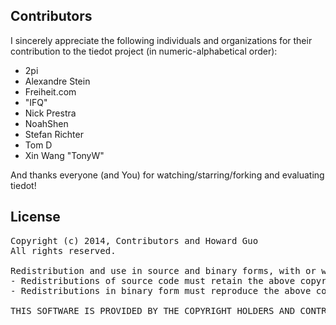## Contributors

I sincerely appreciate the following individuals and organizations for their contribution to the tiedot project (in numeric-alphabetical order):

- 2pi
- Alexandre Stein
- Freiheit.com
- "IFQ"
- Nick Prestra
- NoahShen
- Stefan Richter
- Tom D
- Xin Wang "TonyW"

And thanks everyone (and You) for watching/starring/forking and evaluating tiedot!

## License

<pre>
Copyright (c) 2014, Contributors and Howard Guo
All rights reserved.

Redistribution and use in source and binary forms, with or without modification, are permitted provided that the following conditions are met:
- Redistributions of source code must retain the above copyright notice, this list of conditions and the following disclaimer.
- Redistributions in binary form must reproduce the above copyright notice, this list of conditions and the following disclaimer in the documentation and/or other materials provided with the distribution.

THIS SOFTWARE IS PROVIDED BY THE COPYRIGHT HOLDERS AND CONTRIBUTORS "AS IS" AND ANY EXPRESS OR IMPLIED WARRANTIES, INCLUDING, BUT NOT LIMITED TO, THE IMPLIED WARRANTIES OF MERCHANTABILITY AND FITNESS FOR A PARTICULAR PURPOSE ARE DISCLAIMED. IN NO EVENT SHALL THE COPYRIGHT HOLDER OR CONTRIBUTORS BE LIABLE FOR ANY DIRECT, INDIRECT, INCIDENTAL, SPECIAL, EXEMPLARY, OR CONSEQUENTIAL DAMAGES (INCLUDING, BUT NOT LIMITED TO, PROCUREMENT OF SUBSTITUTE GOODS OR SERVICES; LOSS OF USE, DATA, OR PROFITS; OR BUSINESS INTERRUPTION) HOWEVER CAUSED AND ON ANY THEORY OF LIABILITY, WHETHER IN CONTRACT, STRICT LIABILITY, OR TORT (INCLUDING NEGLIGENCE OR OTHERWISE) ARISING IN ANY WAY OUT OF THE USE OF THIS SOFTWARE, EVEN IF ADVISED OF THE POSSIBILITY OF SUCH DAMAGE.
</pre>